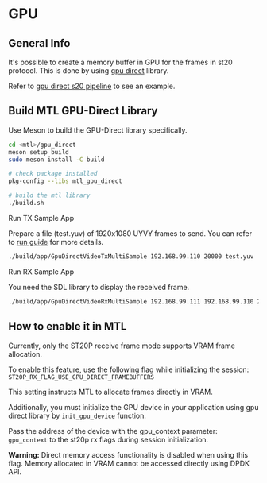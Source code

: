 # GPU

## General Info

It's possible to create a memory buffer in GPU for the frames in st20 protocol.
This is done by using [gpu direct](../gpu_direct/README.md) library.

Refer to [gpu direct s20 pipeline](../app/sample/gpu_direct) to see an example.

## Build MTL GPU-Direct Library

Use Meson to build the GPU-Direct library specifically.

```bash
cd <mtl>/gpu_direct
meson setup build
sudo meson install -C build

# check package installed
pkg-config --libs mtl_gpu_direct

# build the mtl library
./build.sh
```

Run TX Sample App

Prepare a file (test.yuv) of 1920x1080 UYVY frames to send. You can refer to [run guide](../doc/run.md) for more details.

```bash
./build/app/GpuDirectVideoTxMultiSample 192.168.99.110 20000 test.yuv
```

Run RX Sample App

You need the SDL library to display the received frame.

```bash
./build/app/GpuDirectVideoRxMultiSample 192.168.99.111 192.168.99.110 20000
```

## How to enable it in MTL

Currently, only the ST20P receive frame mode supports VRAM frame allocation.

To enable this feature, use the following flag while initializing the session:  
`ST20P_RX_FLAG_USE_GPU_DIRECT_FRAMEBUFFERS`

This setting instructs MTL to allocate frames directly in VRAM.

Additionally, you must initialize the GPU device in your application using gpu direct library by
`init_gpu_device` function.

Pass the address of the device with the gpu_context parameter:  
`gpu_context` to the st20p rx flags during session initialization.

**Warning:** Direct memory access functionality is disabled when using this flag. Memory allocated in VRAM cannot be accessed directly using DPDK API.
